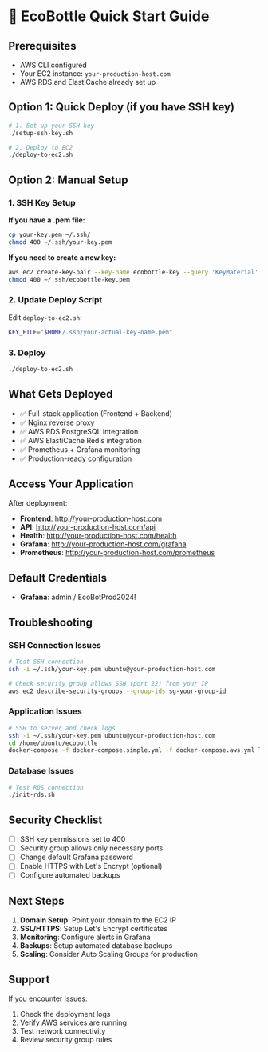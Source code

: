 # 🚀 EcoBottle Quick Start Guide

## Prerequisites

- AWS CLI configured
- Your EC2 instance: `your-production-host.com`
- AWS RDS and ElastiCache already set up

## Option 1: Quick Deploy (if you have SSH key)

```bash
# 1. Set up your SSH key
./setup-ssh-key.sh

# 2. Deploy to EC2
./deploy-to-ec2.sh
```

## Option 2: Manual Setup

### 1. SSH Key Setup

**If you have a .pem file:**
```bash
cp your-key.pem ~/.ssh/
chmod 400 ~/.ssh/your-key.pem
```

**If you need to create a new key:**
```bash
aws ec2 create-key-pair --key-name ecobottle-key --query 'KeyMaterial' --output text > ~/.ssh/ecobottle-key.pem
chmod 400 ~/.ssh/ecobottle-key.pem
```

### 2. Update Deploy Script

Edit `deploy-to-ec2.sh`:
```bash
KEY_FILE="$HOME/.ssh/your-actual-key-name.pem"
```

### 3. Deploy

```bash
./deploy-to-ec2.sh
```

## What Gets Deployed

- ✅ Full-stack application (Frontend + Backend)
- ✅ Nginx reverse proxy
- ✅ AWS RDS PostgreSQL integration
- ✅ AWS ElastiCache Redis integration
- ✅ Prometheus + Grafana monitoring
- ✅ Production-ready configuration

## Access Your Application

After deployment:

- **Frontend**: http://your-production-host.com
- **API**: http://your-production-host.com/api
- **Health**: http://your-production-host.com/health
- **Grafana**: http://your-production-host.com/grafana
- **Prometheus**: http://your-production-host.com/prometheus

## Default Credentials

- **Grafana**: admin / EcoBotProd2024!

## Troubleshooting

### SSH Connection Issues
```bash
# Test SSH connection
ssh -i ~/.ssh/your-key.pem ubuntu@your-production-host.com

# Check security group allows SSH (port 22) from your IP
aws ec2 describe-security-groups --group-ids sg-your-group-id
```

### Application Issues
```bash
# SSH to server and check logs
ssh -i ~/.ssh/your-key.pem ubuntu@your-production-host.com
cd /home/ubuntu/ecobottle
docker-compose -f docker-compose.simple.yml -f docker-compose.aws.yml logs -f
```

### Database Issues
```bash
# Test RDS connection
./init-rds.sh
```

## Security Checklist

- [ ] SSH key permissions set to 400
- [ ] Security group allows only necessary ports
- [ ] Change default Grafana password
- [ ] Enable HTTPS with Let's Encrypt (optional)
- [ ] Configure automated backups

## Next Steps

1. **Domain Setup**: Point your domain to the EC2 IP
2. **SSL/HTTPS**: Setup Let's Encrypt certificates
3. **Monitoring**: Configure alerts in Grafana
4. **Backups**: Setup automated database backups
5. **Scaling**: Consider Auto Scaling Groups for production

## Support

If you encounter issues:
1. Check the deployment logs
2. Verify AWS services are running
3. Test network connectivity
4. Review security group rules
